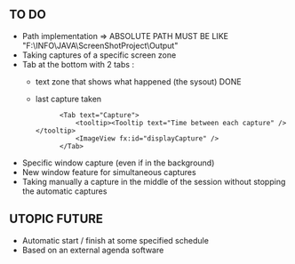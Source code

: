 ## TO DO

* Path implementation 	=> ABSOLUTE PATH MUST BE LIKE "F:\INFO\JAVA\ScreenShotProject\Output\"
* Taking captures of a specific screen zone
* Tab at the bottom with 2 tabs :
    - text zone that shows what happened (the sysout)  DONE
    - last capture taken


				<Tab text="Capture">
					<tooltip><Tooltip text="Time between each capture" /></tooltip>
					<ImageView fx:id="displayCapture" />
				</Tab>



* Specific window capture (even if in the background)
* New window feature for simultaneous captures
* Taking manually a capture in the middle of the session without stopping the automatic captures



## UTOPIC FUTURE

* Automatic start / finish at some specified schedule
* Based on an external agenda software